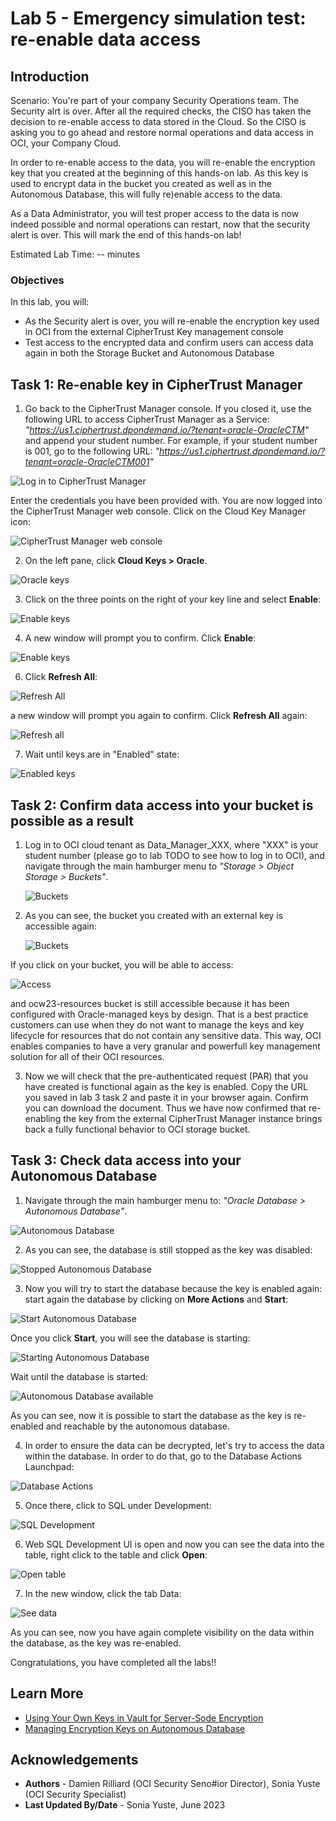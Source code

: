 # Lab 5 - Emergency simulation test: re-enable data access

## Introduction

Scenario: 
You're part of your company Security Operations team. The Security alrt is over. After all the required checks, the CISO has taken the decision to re-enable access to data stored in the Cloud. So the CISO is asking you to go ahead and restore normal operations and data access in OCI, your Company Cloud. 

In order to re-enable access to the data, you will re-enable the encryption key that you created at the beginning of this hands-on lab. As this key is used to encrypt data in the bucket you created as well as in the Autonomous Database, this will fully re)enable access to the data. 

As a Data Administrator, you will test proper access to the data is now indeed possible and normal operations can restart, now that the security alert is over. This will mark the end of this hands-on lab! 

Estimated Lab Time: -- minutes

### Objectives

In this lab, you will:
* As the Security alert is over, you will re-enable the encryption key used in OCI from the external CipherTrust Key management console
* Test access to the encrypted data and confirm users can access data again in both the Storage Bucket and Autonomous Database


## Task 1: Re-enable key in CipherTrust Manager

1. Go back to the CipherTrust Manager console. If you closed it, use the following URL to access CipherTrust Manager as a Service: *"https://us1.ciphertrust.dpondemand.io/?tenant=oracle-OracleCTM"* and append your student number. For example, if your student number is 001, go to the following URL: *"https://us1.ciphertrust.dpondemand.io/?tenant=oracle-OracleCTM001"*

  ![Log in to CipherTrust Manager](images/ctm-login.png "Log in to CipherTrust Manager")

  Enter the credentials you have been provided with. You are now logged into the CipherTrust Manager web console. Click on the Cloud Key Manager icon:

  ![CipherTrust Manager web console](images/ctm-page.png "CipherTrust Manager web console")


2. On the left pane, click **Cloud Keys > Oracle**.

  ![Oracle keys](images/menu-keys.png "Oracle keys")

3. Click on the three points on the right of your key line and select **Enable**:

  ![Enable keys](images/to-enable.png "Enable keys")

4. A new window will prompt you to confirm. Click **Enable**:

  ![Enable keys](images/enable-key.png "Enable keys")

6. Click **Refresh All**: 

  ![Refresh All](images/refresh-all.png "Refresh All")

  a new window will prompt you again to confirm. Click **Refresh All** again:

  ![Refresh all](images/refresh.png "Refresh all")

7. Wait until keys are in "Enabled" state:

  ![Enabled keys](images/enabled-key.png "Enabled keys")


## Task 2: Confirm data access into your bucket is possible as a result

1. Log in to OCI cloud tenant as Data\_Manager\_XXX, where "XXX" is your student number (please go to lab TODO to see how to log in to OCI), and navigate through the main hamburger menu to *"Storage > Object Storage > Buckets"*.
    
    ![Buckets](./images/buckets.png "Buckets")

2. As you can see, the bucket you created with an external key is accessible again: 

   ![Buckets](./images/bucket-visible.png "Buckets")

  If you click on your bucket, you will be able to access:

   ![Access](./images/upload-object.png "Access")

  and ocw23-resources bucket is still accessible because it has been configured with Oracle-managed keys by design. That is a best practice customers can use when they do not want to manage the keys and key lifecycle for resources that do not contain any sensitive data. This way, OCI enables companies to have a very granular and powerfull key management solution for all of their OCI resources. 

3. Now we will check that the pre-authenticated request (PAR) that you have created is functional again as the key is enabled.
  Copy the URL you saved in lab 3 task 2 and paste it in your browser again. Confirm you can download the document. 
  Thus we have now confirmed that re-enabling the key from the external CipherTrust Manager instance brings back a fully functional behavior to OCI storage bucket.


## Task 3: Check data access into your Autonomous Database

1. Navigate through the main hamburger menu to: *"Oracle Database > Autonomous Database"*.

  ![Autonomous Database](./images/autonomous-database.png "Autonomous Database")

2. As you can see, the database is still stopped as the key was disabled: 

  ![Stopped Autonomous Database](./images/stopped-adb.png "Stopped Autonomous Database")

3. Now you will try to start the database because the key is enabled again: start again the database by clicking on **More Actions** and **Start**:

  ![Start Autonomous Database](./images/re-start.png "Start Autonomous Database")

  Once you click **Start**, you will see the database is starting:

  ![Starting Autonomous Database](./images/starting-adb.png "Starting Autonomous Database")
  
  Wait until the database is started:
  
  ![Autonomous Database available](./images/adb-available.png "Autonomous Database available")

  As you can see, now it is possible to start the database as the key is re-enabled and reachable by the autonomous database. 


4. In order to ensure the data can be decrypted, let's try to access the data within the database. In order to do that, go to the Database Actions Launchpad:

  ![Database Actions](./images/db-actions.png "Database Actions")

5. Once there, click to SQL under Development:

  ![SQL Development](./images/sql.png "SQL Development")

6. Web SQL Development UI is open and now you can see the data into the table, right click to the table and click **Open**:

  ![Open table](./images/see-data.png "Open table")

7. In the new window, click the tab Data:

  ![See data](./images/data.png "See data")

  As you can see, now you have again complete visibility on the data within the database, as the key was re-enabled.

Congratulations, you have completed all the labs!!

## Learn More

* [Using Your Own Keys in Vault for Server-Sode Encryption](https://docs.oracle.com/en-us/iaas/Content/Object/Tasks/encryption.htm#UsingYourKMSKeys)
* [Managing Encryption Keys on Autonomous Database](https://docs.oracle.com/en/cloud/paas/autonomous-database/adbsa/autonomous-encrypt-set-rotate-keys.html#GUID-0795135D-B057-4DBC-92C9-368AF4C82D0A)

## Acknowledgements
* **Authors** - Damien Rilliard (OCI Security Seno#ior Director), Sonia Yuste (OCI Security Specialist)
* **Last Updated By/Date** - Sonia Yuste, June 2023
